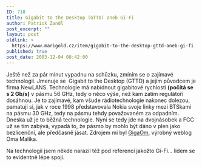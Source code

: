 ```yaml
---
ID: 718
title: Gigabit to the Desktop (GTTD) aneb Gi-Fi
author: Patrick Zandl
post_excerpt: ""
layout: post
oldlink: >
  https://www.marigold.cz/item/gigabit-to-the-desktop-gttd-aneb-gi-fi
published: true
post_date: 2003-12-04 08:42:00
---
```

<p>
Ještě než za pár minut vypadnu na schůzku, zmíním se o zajímavé technologii. Jmenuje se&#160; Gigabit to the Desktop (GTTD) a jejím původcem je firma NewLANS. Technologie má nabídnout gigabitové rychlosti <STRONG>(počítá se s 2 Gb/s)</STRONG> v pásmu 56 GHz, tedy o něco výše, než kam zatím regulátoři dosáhnou. Je to zajímavé, kam všude rádiotechnologie nakonec dolezou, pamatuji si, jak v roce 1998 představovala Nokia svoje linky mezi BTSkami na pásmu 30 GHz, tedy na pásmu tehdy považovaném za odpadním. Dneska už je to běžná technologie. Nyní se tedy jde na dvojnásobek a FCC už se tím zabývá, vypadá to, že pásmo by mohlo být dáno v plen jako bezlicenční, ale předčasně jásat. Zdrojem mi byl <A href="http://gigaom.com/archives/2003/11/forget_wifi_get_ready_for_gifi.html" target=_blank>GigaOm</A>, výrobný weblog Oma Malíka.</p>

<p>
Na technologii jsem někde narazil též pod referencí jakožto Gi-Fi... lidem se to evidentně lépe spojí. </p>
